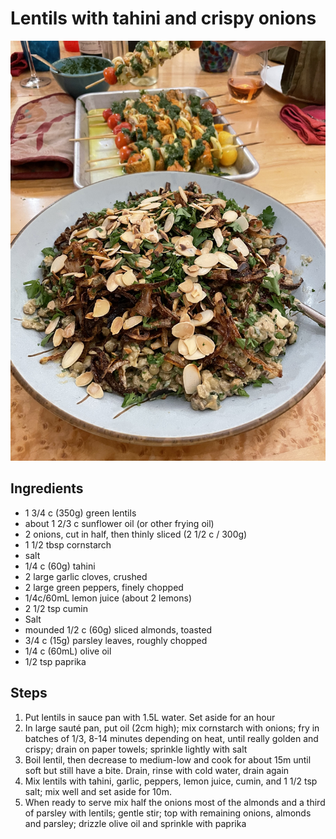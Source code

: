 # Lentils with tahini and crispy onions

![lentils](./photo.jpeg)

## Ingredients

* 1 3/4 c (350g) green lentils
* about 1 2/3 c sunflower oil (or other frying oil)
* 2 onions, cut in half, then thinly sliced (2 1/2 c / 300g)
* 1 1/2 tbsp cornstarch
* salt
* 1/4 c (60g) tahini 
* 2 large garlic cloves, crushed
* 2 large green peppers, finely chopped
* 1/4c/60mL lemon juice (about 2 lemons)
* 2 1/2 tsp cumin
* Salt
* mounded 1/2 c (60g) sliced almonds, toasted
* 3/4 c (15g) parsley leaves, roughly chopped
* 1/4 c (60mL) olive oil
* 1/2 tsp paprika

## Steps

1. Put lentils in sauce pan with 1.5L water. Set aside for an hour
1. In large sauté pan, put oil (2cm high); mix cornstarch with onions; fry in batches of 1/3, 8-14 minutes depending on heat, until really golden and crispy; drain on paper towels; sprinkle lightly with salt
1. Boil lentil, then decrease to medium-low and cook for about 15m until soft but still have a bite.  Drain, rinse with cold water, drain again
1. Mix lentils with tahini, garlic, peppers, lemon juice, cumin, and 1 1/2 tsp salt; mix well and set aside for 10m.
1. When ready to serve mix half the onions most of the almonds and a third of parsley with lentils; gentle stir; top with remaining onions, almonds and parsley; drizzle olive oil and sprinkle with paprika

